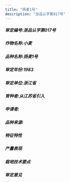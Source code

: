 ```yaml
---
title: "扬麦1号"
description: "浙品认字第017号"
---
```

##### 审定编号:浙品认字第017号

##### 作物名称:小麦

##### 品种名称:扬麦1号

##### 审定年份:1983

##### 审定单位:浙江省

##### 育种者:从江苏省引入 

##### 申请者:

##### 品种来源:

##### 特征特性


##### 产量表现


##### 栽培技术要点


##### 审定意见

